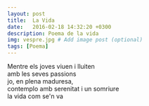 ```yaml
---
layout: post
title:  La Vida
date:   2016-02-18 14:32:20 +0300
description: Poema de la vida
img: vespre.jpg # Add image post (optional)
tags: [Poema]
---
```


Mentre els joves viuen i lluiten  
amb les seves passions  
jo, en plena maduresa,  
contemplo amb serenitat i un somriure  
la vida com se'n va
